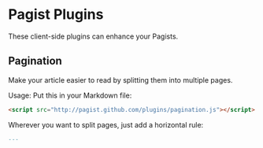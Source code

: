 Pagist Plugins
==============

These client-side plugins can enhance your Pagists.


Pagination
----------
Make your article easier to read by splitting them into multiple pages.

Usage: Put this in your Markdown file:

```html
<script src="http://pagist.github.com/plugins/pagination.js"></script>
```

Wherever you want to split pages, just add a horizontal rule:

```markdown
---
```




